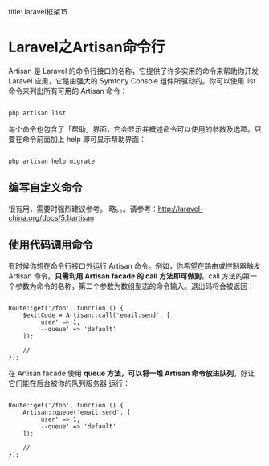 title: laravel框架15 

#  Laravel之Artisan命令行 
Artisan 是 Laravel 的命令行接口的名称，它提供了许多实用的命令来帮助你开发 Laravel 应用，它是由强大的 Symfony Console 组件所驱动的。你可以使用 list 命令来列出所有可用的 Artisan 命令：
```

php artisan list

```
每个命令也包含了「帮助」界面，它会显示并概述命令可以使用的参数及选项。只要在命令前面加上 help 即可显示帮助界面：
```

php artisan help migrate

```
##  编写自定义命令 
很有用，需要时强烈建议参考。
略。。。请参考：http://laravel-china.org/docs/5.1/artisan
##  使用代码调用命令 
有时候你想在命令行接口外运行 Artisan 命令。例如，你希望在路由或控制器触发 Artisan 命令。**只需利用 Artisan facade 的 call 方法即可做到**。call 方法的第一个参数为命令的名称，第二个参数为数组型态的命令输入。退出码将会被返回：
```

Route::get('/foo', function () {
    $exitCode = Artisan::call('email:send', [
        'user' => 1,
        '--queue' => 'default'
    ]);

    //
});

```
在 Artisan facade 使用 **queue 方法，可以将一堆 Artisan 命令放进队列**，好让它们能在后台被你的队列服务器 运行：
```

Route::get('/foo', function () {
    Artisan::queue('email:send', [
        'user' => 1,
        '--queue' => 'default'
    ]);

    //
});

```
